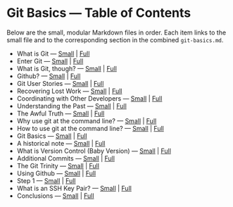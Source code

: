 # Git Basics — Table of Contents

Below are the small, modular Markdown files in order. Each item links to the small file and to the corresponding section in the combined `git-basics.md`.

- What is Git — [Small](./git-what-is-git.md) | [Full](./git-basics.md#what-is-git)
- Enter Git — [Small](./git-enter-git.md) | [Full](./git-basics.md#enter-git)
- What is Git, though? — [Small](./git-what-is-git-though.md) | [Full](./git-basics.md#what-is-git-though)
- Github? — [Small](./git-github.md) | [Full](./git-basics.md#github)
- Git User Stories — [Small](./git-user-stories.md) | [Full](./git-basics.md#git-user-stories)
- Recovering Lost Work — [Small](./git-recovering-lost-work.md) | [Full](./git-basics.md#recovering-lost-work)
- Coordinating with Other Developers — [Small](./git-coordinating.md) | [Full](./git-basics.md#coordinating-with-other-developers)
- Understanding the Past — [Small](./git-understanding-the-past.md) | [Full](./git-basics.md#understanding-the-past)
- The Awful Truth — [Small](./git-awful-truth.md) | [Full](./git-basics.md#the-awful-truth)
- Why use git at the command line? — [Small](./git-why-cli.md) | [Full](./git-basics.md#why-use-git-at-the-command-line)
- How to use git at the command line? — [Small](./git-how-cli.md) | [Full](./git-basics.md#how-to-use-git-at-the-command-line)
- Git Basics — [Small](./git-basics-walkthrough.md) | [Full](./git-basics.md#git-basics)
- A historical note — [Small](./git-historical-note.md) | [Full](./git-basics.md#a-historical-note)
- What is Version Control (Baby Version) — [Small](./git-version-control-baby.md) | [Full](./git-basics.md#what-is-version-control-baby-version)
- Additional Commits — [Small](./git-additional-commits.md) | [Full](./git-basics.md#additional-commits)
- The Git Trinity — [Small](./git-trinity.md) | [Full](./git-basics.md#the-git-trinity)
- Using Github — [Small](./git-using-github.md) | [Full](./git-basics.md#using-github)
- Step 1 — [Small](./git-step-1.md) | [Full](./git-basics.md#step-1)
- What is an SSH Key Pair? — [Small](./git-ssh-key-pair.md) | [Full](./git-basics.md#what-is-an-ssh-key-pair)
- Conclusions — [Small](./git-conclusions.md) | [Full](./git-basics.md#conclusions)

